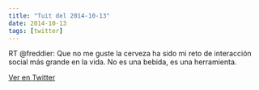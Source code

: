 ```yaml
---
title: "Tuit del 2014-10-13"
date: 2014-10-13
tags: [twitter]
---
```


RT @freddier: Que no me guste la cerveza ha sido mi reto de interacción social más grande en la vida. No es una bebida, es una herramienta.



[Ver en Twitter](https://twitter.com/i/web/status/521592494199693312)
